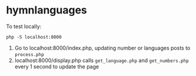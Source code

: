 # hymnlanguages

To test locally: 

```
php -S localhost:8000
```

1. Go to localhost:8000/index.php, updating number or languages posts to `process.php`
2. localhost:8000/display.php calls `get_language.php` and `get_numbers.php` every 1 second to update the page